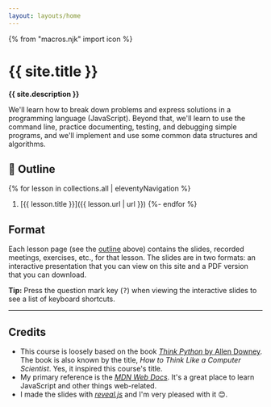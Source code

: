 ```yaml
---
layout: layouts/home
---
```


{% from "macros.njk" import icon %}

# {{ site.title }}

<b class="lead">{{ site.description }}</b>

We'll learn how to break down problems and express solutions in a programming language (JavaScript). Beyond that, we'll learn to use the command line, practice documenting, testing, and debugging simple programs, and we'll implement and use some common data structures and algorithms.

## 📃 Outline

{% for lesson in collections.all | eleventyNavigation %}
  1. [{{ lesson.title }}]({{ lesson.url | url }})
{%- endfor %}

## Format

<!-- We'll meet on Saturdays for a discussion and review of the previous week's lesson. On Sundays, we'll meet for a new lesson. Meetings will hold on Zoom from 12:00 p.m. to 12:40 p.m. -->

Each lesson page (see the [outline](#outline) above) contains the slides, recorded meetings, exercises, etc., for that lesson. The slides are in two formats: an interactive presentation that you can view on this site and a PDF version that you can download.

<div class="note">

**Tip:** Press the question mark key (<kbd>?</kbd>) when viewing the interactive slides to see a list of keyboard shortcuts.

</div>

---

## Credits

* This course is loosely based on the book [<cite class="quoted">Think Python</cite> by Allen Downey](https://greenteapress.com/wp/think-python-2e/). The book is also known by the title, <i>How to Think Like a Computer Scientist</i>. Yes, it inspired this course's title.
* My primary reference is the [<cite>MDN Web Docs</cite>](https://developer.mozilla.org/en-US/docs/Web/JavaScript). It's a great place to learn JavaScript and other things web-related.
* I made the slides with [<cite>reveal.js</cite>](https://revealjs.com/) and I'm very pleased with it 😊.